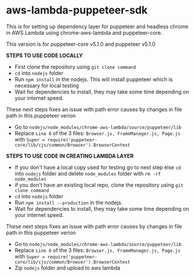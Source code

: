 # aws-lambda-puppeteer-sdk

This is for setting up dependency layer for puppeteer and headless chrome in AWS Lambda using chrome-aws-lambda and puppeteer-core.

This version is for puppeteer-core v5.1.0 and puppeteer v5.1.0

**STEPS TO USE CODE LOCALLY**

- First clone the repository using `git clone command`
- `cd` into `nodejs` folder
- Run `npm install` in the nodejs. This will install puppeteer which is necessary for local testing
- Wait for dependencies to install, they may take some time depending on your internet speed.

These next steps fixes an issue with path error causes by changes in file path in this puppeteer verion

- Go to `nodejs/node_modules/chrome-aws-lambda/source/puppeteer/lib`
- Replace `Line 6` of the 3 files: `Browser.js, FrameManager.js, Page.js` with `Super = require('puppeteer-core/lib/cjs/common/Browser').BrowserContext`

**STEPS TO USE CODE IN CREATING LAMBDA LAYER**

- If you don't have a local copy used for testing go to next step else `cd` into `nodejs` folder and delete `node_modules` folder with `rm -rf node_modules`
- if you don't have an existing local repo, clone the repository using `git clone command`
- `cd` into `nodejs` folder
- Run `npm install --production` in the nodejs.
- Wait for dependencies to install, they may take some time depending on your internet speed.

These next steps fixes an issue with path error causes by changes in file path in this puppeteer verion

- Go to `nodejs/node_modules/chrome-aws-lambda/source/puppeteer/lib`
- Replace `Line 6` of the 3 files: `Browser.js, FrameManager.js, Page.js` with `Super = require('puppeteer-core/lib/cjs/common/Browser').BrowserContext`
- Zip `nodejs` folder and upload to aws lambda
